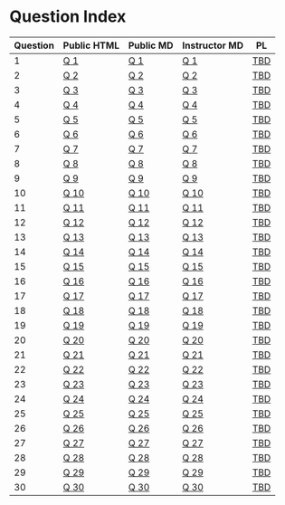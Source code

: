 # Question Index 
 
 
 | Question | Public HTML | Public MD | Instructor MD | PL |
| --------- | --------- | --------- | --------- | --------- |
1 |  [Q 1](https://firas.moosvi.com/oer/physicsbank/content/public/005.Force/velocity_netforce/velocity_netforce.html)| [Q 1](https://github.com/open-resources/physics_bank/blob/main/content/public/005.Force/velocity_netforce/velocity_netforce.md) | [Q 1](https://github.com/open-resources/instructor_physics_bank/blob/main/output/instructor/005.Force/velocity_netforce/velocity_netforce.md) | [TBD]() | 
2 |  [Q 2](https://firas.moosvi.com/oer/physicsbank/content/public/005.Force/Topic%20Outcome/The%20max%20acceleration%20without%20slipping/The%20max%20acceleration%20without%20slipping.html)| [Q 2](https://github.com/open-resources/physics_bank/blob/main/content/public/005.Force/Topic%20Outcome/The%20max%20acceleration%20without%20slipping/The%20max%20acceleration%20without%20slipping.md) | [Q 2](https://github.com/open-resources/instructor_physics_bank/blob/main/output/instructor/005.Force/Topic%20Outcome/The%20max%20acceleration%20without%20slipping/The%20max%20acceleration%20without%20slipping.md) | [TBD]() | 
3 |  [Q 3](https://firas.moosvi.com/oer/physicsbank/content/public/005.Force/Topic%20Outcome/spring_on_incline/spring_on_incline.html)| [Q 3](https://github.com/open-resources/physics_bank/blob/main/content/public/005.Force/Topic%20Outcome/spring_on_incline/spring_on_incline.md) | [Q 3](https://github.com/open-resources/instructor_physics_bank/blob/main/output/instructor/005.Force/Topic%20Outcome/spring_on_incline/spring_on_incline.md) | [TBD]() | 
4 |  [Q 4](https://firas.moosvi.com/oer/physicsbank/content/public/005.Force/Equilibrium/Two%20blocks%20connected%20by%20a%20string/Two%20Blocks%20Connected%20by%20a%20String.html)| [Q 4](https://github.com/open-resources/physics_bank/blob/main/content/public/005.Force/Equilibrium/Two%20blocks%20connected%20by%20a%20string/Two%20Blocks%20Connected%20by%20a%20String.md) | [Q 4](https://github.com/open-resources/instructor_physics_bank/blob/main/output/instructor/005.Force/Equilibrium/Two%20blocks%20connected%20by%20a%20string/Two%20Blocks%20Connected%20by%20a%20String.md) | [TBD]() | 
5 |  [Q 5](https://firas.moosvi.com/oer/physicsbank/content/public/005.Force/Friction/Frictional%20Force%20between%20tires%20and%20road/Frictional%20Force%20between%20tires%20and%20road.html)| [Q 5](https://github.com/open-resources/physics_bank/blob/main/content/public/005.Force/Friction/Frictional%20Force%20between%20tires%20and%20road/Frictional%20Force%20between%20tires%20and%20road.md) | [Q 5](https://github.com/open-resources/instructor_physics_bank/blob/main/output/instructor/005.Force/Friction/Frictional%20Force%20between%20tires%20and%20road/Frictional%20Force%20between%20tires%20and%20road.md) | [TBD]() | 
6 |  [Q 6](https://firas.moosvi.com/oer/physicsbank/content/public/005.Force/Newton%27s%20Third%20Law/Force%20Vectors/force_vectors.html)| [Q 6](https://github.com/open-resources/physics_bank/blob/main/content/public/005.Force/Newton%27s%20Third%20Law/Force%20Vectors/force_vectors.md) | [Q 6](https://github.com/open-resources/instructor_physics_bank/blob/main/output/instructor/005.Force/Newton%27s%20Third%20Law/Force%20Vectors/force_vectors.md) | [TBD]() | 
7 |  [Q 7](https://firas.moosvi.com/oer/physicsbank/content/public/001.Math/Integrals/Rocket/Rocket.html)| [Q 7](https://github.com/open-resources/physics_bank/blob/main/content/public/001.Math/Integrals/Rocket/Rocket.md) | [Q 7](https://github.com/open-resources/instructor_physics_bank/blob/main/output/instructor/001.Math/Integrals/Rocket/Rocket.md) | [TBD]() | 
8 |  [Q 8](https://firas.moosvi.com/oer/physicsbank/content/public/007.Energy/Conservation%20of%20Energy/dissipative_process/dissipative_process.html)| [Q 8](https://github.com/open-resources/physics_bank/blob/main/content/public/007.Energy/Conservation%20of%20Energy/dissipative_process/dissipative_process.md) | [Q 8](https://github.com/open-resources/instructor_physics_bank/blob/main/output/instructor/007.Energy/Conservation%20of%20Energy/dissipative_process/dissipative_process.md) | [TBD]() | 
9 |  [Q 9](https://firas.moosvi.com/oer/physicsbank/content/public/007.Energy/Conservation%20of%20Energy/Cut%20The%20Rope/Cut%20The%20Rope.html)| [Q 9](https://github.com/open-resources/physics_bank/blob/main/content/public/007.Energy/Conservation%20of%20Energy/Cut%20The%20Rope/Cut%20The%20Rope.md) | [Q 9](https://github.com/open-resources/instructor_physics_bank/blob/main/output/instructor/007.Energy/Conservation%20of%20Energy/Cut%20The%20Rope/Cut%20The%20Rope.md) | [TBD]() | 
10 |  [Q 10](https://firas.moosvi.com/oer/physicsbank/content/public/007.Energy/Conservation%20of%20Energy/ball_race/2012Final_q3.html)| [Q 10](https://github.com/open-resources/physics_bank/blob/main/content/public/007.Energy/Conservation%20of%20Energy/ball_race/2012Final_q3.md) | [Q 10](https://github.com/open-resources/instructor_physics_bank/blob/main/output/instructor/007.Energy/Conservation%20of%20Energy/ball_race/2012Final_q3.md) | [TBD]() | 
11 |  [Q 11](https://firas.moosvi.com/oer/physicsbank/content/public/007.Energy/Conservation%20of%20Energy/Physics%20of%20Roller%20Coasters/Physics%20of%20Roller%20Coasters.html)| [Q 11](https://github.com/open-resources/physics_bank/blob/main/content/public/007.Energy/Conservation%20of%20Energy/Physics%20of%20Roller%20Coasters/Physics%20of%20Roller%20Coasters.md) | [Q 11](https://github.com/open-resources/instructor_physics_bank/blob/main/output/instructor/007.Energy/Conservation%20of%20Energy/Physics%20of%20Roller%20Coasters/Physics%20of%20Roller%20Coasters.md) | [TBD]() | 
12 |  [Q 12](https://firas.moosvi.com/oer/physicsbank/content/public/007.Energy/Conservation%20of%20Energy/Energy%20lost%20to%20air%20friction/energy_lost_air_friction.html)| [Q 12](https://github.com/open-resources/physics_bank/blob/main/content/public/007.Energy/Conservation%20of%20Energy/Energy%20lost%20to%20air%20friction/energy_lost_air_friction.md) | [Q 12](https://github.com/open-resources/instructor_physics_bank/blob/main/output/instructor/007.Energy/Conservation%20of%20Energy/Energy%20lost%20to%20air%20friction/energy_lost_air_friction.md) | [TBD]() | 
13 |  [Q 13](https://firas.moosvi.com/oer/physicsbank/content/public/007.Energy/Topic%20Outcome/frictionless_track/frictionless_track.html)| [Q 13](https://github.com/open-resources/physics_bank/blob/main/content/public/007.Energy/Topic%20Outcome/frictionless_track/frictionless_track.md) | [Q 13](https://github.com/open-resources/instructor_physics_bank/blob/main/output/instructor/007.Energy/Topic%20Outcome/frictionless_track/frictionless_track.md) | [TBD]() | 
14 |  [Q 14](https://firas.moosvi.com/oer/physicsbank/content/public/007.Energy/Kinetic%20Energy/KE_energy_momentum/KE_energy_momentum.html)| [Q 14](https://github.com/open-resources/physics_bank/blob/main/content/public/007.Energy/Kinetic%20Energy/KE_energy_momentum/KE_energy_momentum.md) | [Q 14](https://github.com/open-resources/instructor_physics_bank/blob/main/output/instructor/007.Energy/Kinetic%20Energy/KE_energy_momentum/KE_energy_momentum.md) | [TBD]() | 
15 |  [Q 15](https://firas.moosvi.com/oer/physicsbank/content/public/007.Energy/Kinetic%20Energy/KE_testmass/KE_testmass.html)| [Q 15](https://github.com/open-resources/physics_bank/blob/main/content/public/007.Energy/Kinetic%20Energy/KE_testmass/KE_testmass.md) | [Q 15](https://github.com/open-resources/instructor_physics_bank/blob/main/output/instructor/007.Energy/Kinetic%20Energy/KE_testmass/KE_testmass.md) | [TBD]() | 
16 |  [Q 16](https://firas.moosvi.com/oer/physicsbank/content/public/007.Energy/Exploding_Asteroid/Exploding_Asteroid.html)| [Q 16](https://github.com/open-resources/physics_bank/blob/main/content/public/007.Energy/Exploding_Asteroid/Exploding_Asteroid.md) | [Q 16](https://github.com/open-resources/instructor_physics_bank/blob/main/output/instructor/007.Energy/Exploding_Asteroid/Exploding_Asteroid.md) | [TBD]() | 
17 |  [Q 17](https://firas.moosvi.com/oer/physicsbank/content/public/006.Momentum%20and%20Impulse/Momentum/Dinner_Plate/dinner_plate.html)| [Q 17](https://github.com/open-resources/physics_bank/blob/main/content/public/006.Momentum%20and%20Impulse/Momentum/Dinner_Plate/dinner_plate.md) | [Q 17](https://github.com/open-resources/instructor_physics_bank/blob/main/output/instructor/006.Momentum%20and%20Impulse/Momentum/Dinner_Plate/dinner_plate.md) | [TBD]() | 
18 |  [Q 18](https://firas.moosvi.com/oer/physicsbank/content/public/006.Momentum%20and%20Impulse/Momentum/Rock_Powered_Rocket/Rock_Powered_Rocket.html)| [Q 18](https://github.com/open-resources/physics_bank/blob/main/content/public/006.Momentum%20and%20Impulse/Momentum/Rock_Powered_Rocket/Rock_Powered_Rocket.md) | [Q 18](https://github.com/open-resources/instructor_physics_bank/blob/main/output/instructor/006.Momentum%20and%20Impulse/Momentum/Rock_Powered_Rocket/Rock_Powered_Rocket.md) | [TBD]() | 
19 |  [Q 19](https://firas.moosvi.com/oer/physicsbank/content/public/006.Momentum%20and%20Impulse/Conservation%20of%20Momentum/Explosions_and_Velocity/Explosions_and_Velocity.html)| [Q 19](https://github.com/open-resources/physics_bank/blob/main/content/public/006.Momentum%20and%20Impulse/Conservation%20of%20Momentum/Explosions_and_Velocity/Explosions_and_Velocity.md) | [Q 19](https://github.com/open-resources/instructor_physics_bank/blob/main/output/instructor/006.Momentum%20and%20Impulse/Conservation%20of%20Momentum/Explosions_and_Velocity/Explosions_and_Velocity.md) | [TBD]() | 
20 |  [Q 20](https://firas.moosvi.com/oer/physicsbank/content/public/006.Momentum%20and%20Impulse/Conservation%20of%20Momentum/Isolated_systems/Isolated_systems.html)| [Q 20](https://github.com/open-resources/physics_bank/blob/main/content/public/006.Momentum%20and%20Impulse/Conservation%20of%20Momentum/Isolated_systems/Isolated_systems.md) | [Q 20](https://github.com/open-resources/instructor_physics_bank/blob/main/output/instructor/006.Momentum%20and%20Impulse/Conservation%20of%20Momentum/Isolated_systems/Isolated_systems.md) | [TBD]() | 
21 |  [Q 21](https://firas.moosvi.com/oer/physicsbank/content/public/006.Momentum%20and%20Impulse/Conservation%20of%20Momentum/Perfect%20Elastic%20Colision%20of%20a%20mass%20attached%20to%20a%20spring/Perfect%20Elastic%20Collision%20of%20a%20mass%20attached%20to%20a%20spring.html)| [Q 21](https://github.com/open-resources/physics_bank/blob/main/content/public/006.Momentum%20and%20Impulse/Conservation%20of%20Momentum/Perfect%20Elastic%20Colision%20of%20a%20mass%20attached%20to%20a%20spring/Perfect%20Elastic%20Collision%20of%20a%20mass%20attached%20to%20a%20spring.md) | [Q 21](https://github.com/open-resources/instructor_physics_bank/blob/main/output/instructor/006.Momentum%20and%20Impulse/Conservation%20of%20Momentum/Perfect%20Elastic%20Colision%20of%20a%20mass%20attached%20to%20a%20spring/Perfect%20Elastic%20Collision%20of%20a%20mass%20attached%20to%20a%20spring.md) | [TBD]() | 
22 |  [Q 22](https://firas.moosvi.com/oer/physicsbank/content/public/006.Momentum%20and%20Impulse/Impulse/Bouncing_Ball/Bouncing_Ball.html)| [Q 22](https://github.com/open-resources/physics_bank/blob/main/content/public/006.Momentum%20and%20Impulse/Impulse/Bouncing_Ball/Bouncing_Ball.md) | [Q 22](https://github.com/open-resources/instructor_physics_bank/blob/main/output/instructor/006.Momentum%20and%20Impulse/Impulse/Bouncing_Ball/Bouncing_Ball.md) | [TBD]() | 
23 |  [Q 23](https://firas.moosvi.com/oer/physicsbank/content/public/006.Momentum%20and%20Impulse/Impulse/airbag_collision/airbag_collision.html)| [Q 23](https://github.com/open-resources/physics_bank/blob/main/content/public/006.Momentum%20and%20Impulse/Impulse/airbag_collision/airbag_collision.md) | [Q 23](https://github.com/open-resources/instructor_physics_bank/blob/main/output/instructor/006.Momentum%20and%20Impulse/Impulse/airbag_collision/airbag_collision.md) | [TBD]() | 
24 |  [Q 24](https://firas.moosvi.com/oer/physicsbank/content/public/010.Rotational%20Dynamics/thread_on_spool/thread_on_spool.html)| [Q 24](https://github.com/open-resources/physics_bank/blob/main/content/public/010.Rotational%20Dynamics/thread_on_spool/thread_on_spool.md) | [Q 24](https://github.com/open-resources/instructor_physics_bank/blob/main/output/instructor/010.Rotational%20Dynamics/thread_on_spool/thread_on_spool.md) | [TBD]() | 
25 |  [Q 25](https://firas.moosvi.com/oer/physicsbank/content/public/009.Rotational%20Motion/Topic%20Outcome/Wheel_of_fortune/Wheel_of_fortune.html)| [Q 25](https://github.com/open-resources/physics_bank/blob/main/content/public/009.Rotational%20Motion/Topic%20Outcome/Wheel_of_fortune/Wheel_of_fortune.md) | [Q 25](https://github.com/open-resources/instructor_physics_bank/blob/main/output/instructor/009.Rotational%20Motion/Topic%20Outcome/Wheel_of_fortune/Wheel_of_fortune.md) | [TBD]() | 
26 |  [Q 26](https://firas.moosvi.com/oer/physicsbank/content/public/013.Elasticity/Topic%20Outcome/Identical%20Mass-Springs%20with%20different%20Displacement/Identical%20Mass-Springs%20with%20different%20Displacement.html)| [Q 26](https://github.com/open-resources/physics_bank/blob/main/content/public/013.Elasticity/Topic%20Outcome/Identical%20Mass-Springs%20with%20different%20Displacement/Identical%20Mass-Springs%20with%20different%20Displacement.md) | [Q 26](https://github.com/open-resources/instructor_physics_bank/blob/main/output/instructor/013.Elasticity/Topic%20Outcome/Identical%20Mass-Springs%20with%20different%20Displacement/Identical%20Mass-Springs%20with%20different%20Displacement.md) | [TBD]() | 
27 |  [Q 27](https://firas.moosvi.com/oer/physicsbank/content/public/004.Kinematics%282D%20and%203D%29/Uniform%20Circular%20Motion/centripetal_force/centripetal_force.html)| [Q 27](https://github.com/open-resources/physics_bank/blob/main/content/public/004.Kinematics%282D%20and%203D%29/Uniform%20Circular%20Motion/centripetal_force/centripetal_force.md) | [Q 27](https://github.com/open-resources/instructor_physics_bank/blob/main/output/instructor/004.Kinematics%282D%20and%203D%29/Uniform%20Circular%20Motion/centripetal_force/centripetal_force.md) | [TBD]() | 
28 |  [Q 28](https://firas.moosvi.com/oer/physicsbank/content/public/004.Kinematics%282D%20and%203D%29/Uniform%20Circular%20Motion/angular_speed/angular_speed.html)| [Q 28](https://github.com/open-resources/physics_bank/blob/main/content/public/004.Kinematics%282D%20and%203D%29/Uniform%20Circular%20Motion/angular_speed/angular_speed.md) | [Q 28](https://github.com/open-resources/instructor_physics_bank/blob/main/output/instructor/004.Kinematics%282D%20and%203D%29/Uniform%20Circular%20Motion/angular_speed/angular_speed.md) | [TBD]() | 
29 |  [Q 29](https://firas.moosvi.com/oer/physicsbank/content/public/002.Vectors/Topic%20Outcome/Choose_all_Vectors_Scalars/Choose_all_Vectors_Scalars.html)| [Q 29](https://github.com/open-resources/physics_bank/blob/main/content/public/002.Vectors/Topic%20Outcome/Choose_all_Vectors_Scalars/Choose_all_Vectors_Scalars.md) | [Q 29](https://github.com/open-resources/instructor_physics_bank/blob/main/output/instructor/002.Vectors/Topic%20Outcome/Choose_all_Vectors_Scalars/Choose_all_Vectors_Scalars.md) | [TBD]() | 
30 |  [Q 30](https://firas.moosvi.com/oer/physicsbank/content/public/003.Kinematics%281D%29/Position/distance_travelled/distance_travelled.html)| [Q 30](https://github.com/open-resources/physics_bank/blob/main/content/public/003.Kinematics%281D%29/Position/distance_travelled/distance_travelled.md) | [Q 30](https://github.com/open-resources/instructor_physics_bank/blob/main/output/instructor/003.Kinematics%281D%29/Position/distance_travelled/distance_travelled.md) | [TBD]() | 
